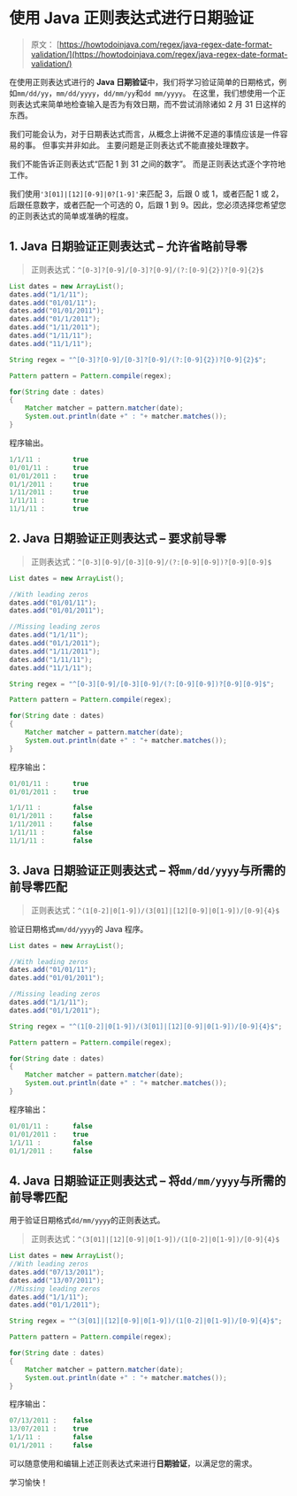 # 使用 Java 正则表达式进行日期验证

> 原文： [https://howtodoinjava.com/regex/java-regex-date-format-validation/](https://howtodoinjava.com/regex/java-regex-date-format-validation/)

在使用正则表达式进行的 **Java 日期验证**中，我们将学习验证简单的日期格式，例如`mm/dd/yy`，`mm/dd/yyyy`，`dd/mm/yy`和`dd mm/yyyy`。 在这里，我们想使用一个正则表达式来简单地检查输入是否为有效日期，而不尝试消除诸如 2 月 31 日这样的东西。

我们可能会认为，对于日期表达式而言，从概念上讲微不足道的事情应该是一件容易的事。 但事实并非如此。 主要问题是正则表达式不能直接处理数字。

我们不能告诉正则表达式“匹配 1 到 31 之间的数字”。 而是正则表达式逐个字符地工作。

我们使用`'3[01]|[12][0-9]|0?[1-9]'`来匹配 3，后跟 0 或 1，或者匹配 1 或 2，后跟任意数字，或者匹配一个可选的 0，后跟 1 到 9。因此，您必须选择您希望您的正则表达式的简单或准确的程度。

## 1\. Java 日期验证正则表达式 – 允许省略前导零

> 正则表达式：`^[0-3]?[0-9]/[0-3]?[0-9]/(?:[0-9]{2})?[0-9]{2}$`

```java
List dates = new ArrayList();
dates.add("1/1/11");
dates.add("01/01/11");
dates.add("01/01/2011");
dates.add("01/1/2011");
dates.add("1/11/2011");
dates.add("1/11/11");
dates.add("11/1/11");

String regex = "^[0-3]?[0-9]/[0-3]?[0-9]/(?:[0-9]{2})?[0-9]{2}$";

Pattern pattern = Pattern.compile(regex);

for(String date : dates)
{
	Matcher matcher = pattern.matcher(date);
	System.out.println(date +" : "+ matcher.matches());
}

```

程序输出。

```java
1/1/11 : 		true
01/01/11 : 		true
01/01/2011 : 	true
01/1/2011 : 	true
1/11/2011 : 	true
1/11/11 : 		true
11/1/11 : 		true

```

## 2\. Java 日期验证正则表达式 – 要求前导零

> 正则表达式：`^[0-3][0-9]/[0-3][0-9]/(?:[0-9][0-9])?[0-9][0-9]$`

```java
List dates = new ArrayList();

//With leading zeros
dates.add("01/01/11");
dates.add("01/01/2011");

//Missing leading zeros
dates.add("1/1/11");
dates.add("01/1/2011");
dates.add("1/11/2011");
dates.add("1/11/11");
dates.add("11/1/11");

String regex = "^[0-3][0-9]/[0-3][0-9]/(?:[0-9][0-9])?[0-9][0-9]$";

Pattern pattern = Pattern.compile(regex);

for(String date : dates)
{
	Matcher matcher = pattern.matcher(date);
	System.out.println(date +" : "+ matcher.matches());
}

```

程序输出：

```java
01/01/11 : 		true
01/01/2011 : 	true

1/1/11 : 		false
01/1/2011 : 	false
1/11/2011 : 	false
1/11/11 : 		false
11/1/11 : 		false

```

## 3\. Java 日期验证正则表达式 – 将`mm/dd/yyyy`与所需的前导零匹配

> 正则表达式：`^(1[0-2]|0[1-9])/(3[01]|[12][0-9]|0[1-9])/[0-9]{4}$`

验证日期格式`mm/dd/yyyy`的 Java 程序。

```java
List dates = new ArrayList();

//With leading zeros
dates.add("01/01/11");
dates.add("01/01/2011");

//Missing leading zeros
dates.add("1/1/11");
dates.add("01/1/2011");

String regex = "^(1[0-2]|0[1-9])/(3[01]|[12][0-9]|0[1-9])/[0-9]{4}$";

Pattern pattern = Pattern.compile(regex);

for(String date : dates)
{
	Matcher matcher = pattern.matcher(date);
	System.out.println(date +" : "+ matcher.matches());
}

```

程序输出：

```java
01/01/11 : 		false
01/01/2011 : 	true
1/1/11 : 		false
01/1/2011 : 	false

```

## 4\. Java 日期验证正则表达式 – 将`dd/mm/yyyy`与所需的前导零匹配

用于验证日期格式`dd/mm/yyyy`的正则表达式。

> 正则表达式：`^(3[01]|[12][0-9]|0[1-9])/(1[0-2]|0[1-9])/[0-9]{4}$`

```java
List dates = new ArrayList();
//With leading zeros
dates.add("07/13/2011");
dates.add("13/07/2011");
//Missing leading zeros
dates.add("1/1/11");
dates.add("01/1/2011");

String regex = "^(3[01]|[12][0-9]|0[1-9])/(1[0-2]|0[1-9])/[0-9]{4}$";

Pattern pattern = Pattern.compile(regex);

for(String date : dates)
{
	Matcher matcher = pattern.matcher(date);
	System.out.println(date +" : "+ matcher.matches());
}

```

程序输出：

```java
07/13/2011 : 	false
13/07/2011 : 	true
1/1/11 : 		false
01/1/2011 : 	false

```

可以随意使用和编辑上述正则表达式来进行**日期验证**，以满足您的需求。

学习愉快！